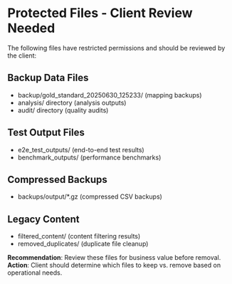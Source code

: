 # Protected Files - Client Review Needed

The following files have restricted permissions and should be reviewed by the client:

## Backup Data Files
- backup/gold_standard_20250630_125233/ (mapping backups)
- analysis/ directory (analysis outputs) 
- audit/ directory (quality audits)

## Test Output Files  
- e2e_test_outputs/ (end-to-end test results)
- benchmark_outputs/ (performance benchmarks)

## Compressed Backups
- backups/output/*.gz (compressed CSV backups)

## Legacy Content
- filtered_content/ (content filtering results)
- removed_duplicates/ (duplicate file cleanup)

**Recommendation**: Review these files for business value before removal.
**Action**: Client should determine which files to keep vs. remove based on operational needs.

